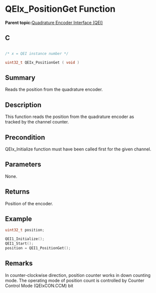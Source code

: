 # QEIx\_PositionGet Function

**Parent topic:**[Quadrature Encoder Interface \(QEI\)](GUID-62A23819-A256-4FB3-9682-BA733F4B45AA.md)

## C

```c

/* x = QEI instance number */

uint32_t QEIx_PositionGet ( void )
```

## Summary

Reads the position from the quadrature encoder.

## Description

This function reads the position from the quadrature encoder as<br />tracked by the channel counter.

## Precondition

QEIx\_Initialize function must have been called first for the given channel.

## Parameters

None.

## Returns

Position of the encoder.

## Example

```c
uint32_t position;

QEI1_Initialize();
QEI1_Start();
position = QEI1_PositionGet();
```

## Remarks

In counter-clockwise direction, position counter works in down counting mode. The operating mode of position count is controlled by Counter Control Mode \(QEIxCON.CCM\) bit

